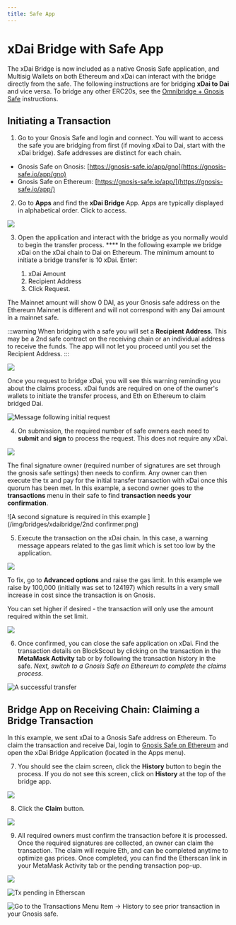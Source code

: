 ```yaml
---
title: Safe App
---
```


# xDai Bridge with Safe App

The xDai Bridge is now included as a native Gnosis Safe application, and Multisig Wallets on both Ethereum and xDai can interact with the bridge directly from the safe. The following instructions are for bridging **xDai to Dai** and vice versa. To bridge any other ERC20s, see the [Omnibridge + Gnosis Safe](/bridges/tutorials/using-omnibridge/safe) instructions.

## Initiating a Transaction

1. Go to your Gnosis Safe and login and connect. You will want to access the safe you are bridging from first (if moving xDai to Dai, start with the xDai bridge). Safe addresses are distinct for each chain.

* Gnosis Safe on Gnosis: [https://gnosis-safe.io/app/gno](https://gnosis-safe.io/app/gno)
* Gnosis Safe on Ethereum: [https://gnosis-safe.io/app/](https://gnosis-safe.io/app/)

2. Go to **Apps** and find the **xDai Bridge** App. Apps are typically displayed in alphabetical order. Click to access.

![](/img/bridges/xdaibridge/img1.png)

3. Open the application and interact with the bridge as you normally would to begin the transfer process. **** In the following example we bridge xDai on the xDai chain to Dai on Ethereum. The minimum amount to initiate a bridge transfer is 10 xDai. Enter:

    1. xDai Amount
    2. Recipient Address
    3. Click Request.

The Mainnet amount will show 0 DAI, as your Gnosis safe address on the Ethereum Mainnet is different and will not correspond with any Dai amount in a mainnet safe.

:::warning
When bridging with a safe you will set a **Recipient Address**. This may be a 2nd safe contract on the receiving chain or an individual address to receive the funds. The app will not let you proceed until you set the Recipient Address.
:::

![](/img/bridges/xdaibridge/set-recipient-address.png)

Once you request to bridge xDai, you will see this warning reminding you about the claims process. xDai funds are required on one of the owner's wallets to initiate the transfer process, and Eth on Ethereum to claim bridged Dai.

![Message following initial request](/img/bridges/xdaibridge/confirm-warning.png)

4. On submission, the required number of safe owners each need to **submit** and **sign** to process the request. This does not require any xDai.

![](/img/bridges/xdaibridge/submit-and-sign.png)

The final signature owner (required number of signatures are set through the gnosis safe settings) then needs to confirm. Any owner can then execute the tx and pay for the initial transfer transaction with xDai once this quorum has been met. In this example, a second owner goes to the **transactions** menu in their safe to find **transaction needs your confirmation**.

![A second signature is required in this example ](/img/bridges/xdaibridge/2nd confirmer.png)

5. Execute the transaction on the xDai chain. In this case, a warning message appears related to the gas limit which is set too low by the application.

![](/img/bridges/xdaibridge/approve-tx-issue.png)

To fix, go to **Advanced options** and raise the gas limit. In this example we raise by 100,000 (initially was set to 124197) which results in a very small increase in cost since the transaction is on Gnosis.

You can set higher if desired - the transaction will only use the amount required within the set limit.

![](/img/bridges/xdaibridge/edit-gas-limit.png)

6. Once confirmed, you can close the safe application on xDai. Find the transaction details on BlockScout by clicking on the transaction in the **MetaMask Activity** tab or by following the transaction history in the safe. _Next, switch to a Gnosis Safe on Ethereum to complete the claims process._

![A successful transfer](/img/bridges/xdaibridge/blockscout-success.png)

## Bridge App on Receiving Chain: Claiming a Bridge Transaction

In this example, we sent xDai to a Gnosis Safe address on Ethereum. To claim the transaction and receive Dai, login to [Gnosis Safe on Ethereum](https://gnosis-safe.io/app/) and open the xDai Bridge Application (located in the Apps menu).

7. You should see the claim screen, click the **History** button to begin the process. If you do not see this screen, click on **History** at the top of the bridge app.

![](/img/bridges/xdaibridge/claim-screen-1.png)

8. Click the **Claim** button.

![](/img/bridges/xdaibridge/claim-screen-2.png)

9. All required owners must confirm the transaction before it is processed. Once the required signatures are collected, an owner can claim the transaction. The claim will require Eth, and can be completed anytime to optimize gas prices. Once completed, you can find the Etherscan link in your MetaMask Activity tab or the pending transaction pop-up.

![](/img/bridges/xdaibridge/to-view-on-etherscan.png)

![Tx pending in Etherscan](/img/bridges/xdaibridge/on-etherscan.png)

![Go to the Transactions Menu Item -> History to see prior transaction in your Gnosis safe.](/img/bridges/xdaibridge/transaction-history.png)
